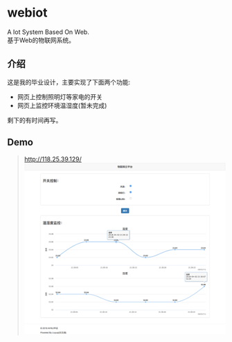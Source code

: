 # webiot
A Iot System Based On Web.  
基于Web的物联网系统。

## 介绍
这是我的毕业设计，主要实现了下面两个功能:

* 网页上控制照明灯等家电的开关
* 网页上监控环境温湿度(暂未完成)

剩下的有时间再写。

## Demo
> http://118.25.39.129/  
![Aaron Swartz](https://raw.githubusercontent.com/lyq1996/webiot/master/demo.png)
